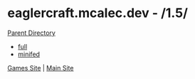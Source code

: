 # eaglercraft.mcalec.dev - /1.5/

[Parent Directory](../)

- [full](/1.5/full/)
- [minifed](/1.5/minifed/eaglercraft.html)

[Games Site](https://games.mcalec.dev/games) | [Main Site](https://mcalec.dev/)
